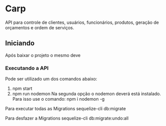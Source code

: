 # Carp

API para controle de clientes, usuários, funcionários, produtos, geração de orçamentos e ordem de serviços.

## Iniciando

Após baixar o projeto o mesmo deve

### Executando a API

Pode ser utilizado um dos comandos abaixo:

1. npm start
2. npm run nodemon
   Na segunda opção o nodemon deverá está instalado. Para isso use o comando: npm i nodemon -g

Para executar todas as Migrations
sequelize-cli db:migrate

Para desfazer a Migrations
sequelize-cli db:migrate:undo:all
